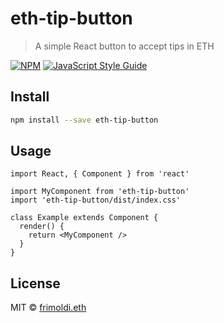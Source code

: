 # eth-tip-button

> A simple React button to accept tips in ETH

[![NPM](https://img.shields.io/npm/v/eth-tip-button.svg)](https://www.npmjs.com/package/eth-tip-button) [![JavaScript Style Guide](https://img.shields.io/badge/code_style-standard-brightgreen.svg)](https://standardjs.com)

## Install

```bash
npm install --save eth-tip-button
```

## Usage

```tsx
import React, { Component } from 'react'

import MyComponent from 'eth-tip-button'
import 'eth-tip-button/dist/index.css'

class Example extends Component {
  render() {
    return <MyComponent />
  }
}
```

## License

MIT © [frimoldi.eth](https://github.com/frimoldi.eth)
